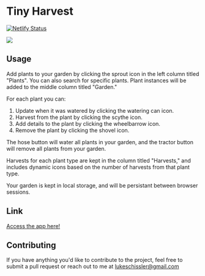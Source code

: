 # Tiny Harvest

[![Netlify Status](https://api.netlify.com/api/v1/badges/375c70a5-0072-4a09-99fa-506256c07c95/deploy-status)](https://app.netlify.com/sites/ecstatic-feynman-facb9c/deploys)

![](example.gif)

## Usage

Add plants to your garden by clicking the sprout icon in the left column titled "Plants". You can also search for specific plants. Plant instances will be 
added to the middle column titled "Garden." 

For each plant you can:
  1. Update when it was watered by clicking the watering can icon.
  2. Harvest from the plant by clicking the scythe icon.
  3. Add details to the plant by clicking the wheelbarrow icon.
  4. Remove the plant by clicking the shovel icon.
  
The hose button will water all plants in your garden, and the tractor button will remove all plants from your garden. 

Harvests for each plant type are kept in the column titled "Harvests," and includes dynamic icons based on the number of harvests from that plant type.

Your garden is kept in local storage, and will be persistant between browser sessions.

## Link

[Access the app here!](https://www.tiny-harvest.com/)

## Contributing

If you have anything you'd like to contribute to the project, feel free to submit a pull request or reach out to me at lukeschissler@gmail.com

